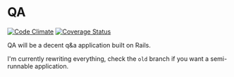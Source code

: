 # QA

[![Code Climate](https://codeclimate.com/github/thomas-mcdonald/qa.png)](https://codeclimate.com/github/thomas-mcdonald/qa) [![Coverage Status](https://coveralls.io/repos/thomas-mcdonald/qa/badge.png?branch=master)](https://coveralls.io/r/thomas-mcdonald/qa)

QA will be a decent q&a application built on Rails.

I'm currently rewriting everything, check the `old` branch if you want a semi-runnable application.